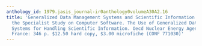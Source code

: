 ```yaml
---
anthology_id: 1979.jasis_journal-ir0anthology0volumeA30A2.16
title: 'Generalized Data Management Systems and Scientific Information. Report of
  the Specialist Study on Computer Software. The Use of Generalized Data Management
  Systems for Handling Scientific Information. Oecd Nuclear Energy Agency; 1978: Paris,
  France: 346 p. $12.50 hard copy, $3.00 microfiche (CONF 771030)'
---
```

